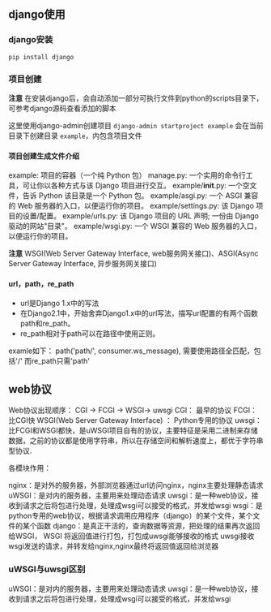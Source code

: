 ## django使用

### django安装
`pip install django`

### 项目创建

**注意** 在安装django后，会自动添加一部分可执行文件到python的scripts目录下，可参考django源码查看添加的脚本

这里使用django-admin创建项目 `django-admin startproject example` 会在当前目录下创建目录 `example`，内包含项目文件

#### 项目创建生成文件介绍
example: 项目的容器（一个纯 Python 包）
manage.py: 一个实用的命令行工具，可让你以各种方式与该 Django 项目进行交互。
example/__init__.py: 一个空文件，告诉 Python 该目录是一个 Python 包。
example/asgi.py: 一个 ASGI 兼容的 Web 服务器的入口，以便运行你的项目。
example/settings.py: 该 Django 项目的设置/配置。
example/urls.py: 该 Django 项目的 URL 声明; 一份由 Django 驱动的网站"目录"。
example/wsgi.py: 一个 WSGI 兼容的 Web 服务器的入口，以便运行你的项目。

**注意** WSGI(Web Server Gateway Interface, web服务网关接口)、ASGI(Async Server Gateway Interface, 异步服务网关接口)

#### url，path，re_path
* url是Django 1.x中的写法
* 在Django2.1中，开始舍弃Django1.x中的url写法，描写url配置的有两个函数path和re_path。
* re_path相对于path可以在路径中使用正则。

examle如下：
path('path/', consumer.ws_message),
需要使用路径全匹配，包括'/'
而re_path只需'path'

## web协议

Web协议出现顺序： CGI -> FCGI -> WSGI-> uwsgi
CGI： 最早的协议
FCGI： 比CGI快
WSGI(Web Server Gateway Interface) ： Python专用的协议
uwsgi： 比FCGI和WSGI都快，是uWSGI项目自有的协议，主要特征是采用二进制来存储数据，之前的协议都是使用字符串，所以在存储空间和解析速度上，都优于字符串型协议.

各模块作用：

nginx：是对外的服务器，外部浏览器通过url访问nginx，nginx主要处理静态请求
uWSGI：是对内的服务器，主要用来处理动态请求
uwsgi：是一种web协议，接收到请求之后将包进行处理，处理成wsgi可以接受的格式，并发给wsgi
wsgi：是python专用的web协议，根据请求调用应用程序（django）的某个文件，某个文件的某个函数
django：是真正干活的，查询数据等资源，把处理的结果再次返回给WSGI， WSGI 将返回值进行打包，打包成uwsgi能够接收的格式
uwsgi接收wsgi发送的请求，并转发给nginx,nginx最终将返回值返回给浏览器

### uWSGI与uwsgi区别
uWSGI：是对内的服务器，主要用来处理动态请求
uwsgi：是一种web协议，接收到请求之后将包进行处理，处理成wsgi可以接受的格式，并发给wsgi